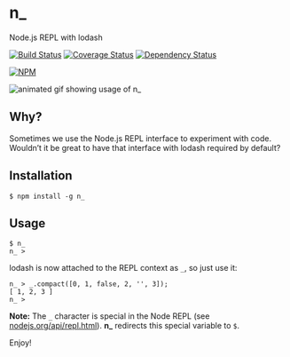 # n_

Node.js REPL with lodash

[![Build Status](https://api.travis-ci.org/borisdiakur/n_.svg?branch=master)](https://travis-ci.org/borisdiakur/n_)
[![Coverage Status](https://img.shields.io/coveralls/borisdiakur/n_.svg)](https://coveralls.io/r/borisdiakur/n_)
[![Dependency Status](https://gemnasium.com/borisdiakur/n_.svg)](https://gemnasium.com/borisdiakur/n_)

[![NPM](https://nodei.co/npm/n_.png?downloads=true)](https://nodei.co/npm/n_/)

![animated gif showing usage of n_](https://cloud.githubusercontent.com/assets/527049/6358450/ddcb3144-bc6b-11e4-81bd-a3661407f87a.gif)

## Why?
Sometimes we use the Node.js REPL interface to experiment with code.
Wouldn’t it be great to have that interface with lodash required by default?

## Installation

```shell
$ npm install -g n_
```

## Usage

```shell
$ n_
n_ >
```

lodash is now attached to the REPL context as `_`, so just use it:

```shell
n_ > _.compact([0, 1, false, 2, '', 3]);
[ 1, 2, 3 ]
n_ >
```

__Note:__ The `_` character is special in the Node REPL (see [nodejs.org/api/repl.html](http://nodejs.org/api/repl.html#repl_repl_features)).
**n_** redirects this special variable to `$`.

Enjoy!
